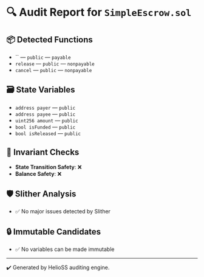 # 🔍 Audit Report for `SimpleEscrow.sol`

## 📦 Detected Functions
- `` — `public` — `payable`
- `release` — `public` — `nonpayable`
- `cancel` — `public` — `nonpayable`

## 🗃️ State Variables
- `address payer` — `public`
- `address payee` — `public`
- `uint256 amount` — `public`
- `bool isFunded` — `public`
- `bool isReleased` — `public`

## 🔐 Invariant Checks
- **State Transition Safety**: ❌
- **Balance Safety**: ❌

## 🛡️ Slither Analysis
- ✅ No major issues detected by Slither

## 🔒 Immutable Candidates
- ✅ No variables can be made immutable

---
✔️ Generated by HelioSS auditing engine.
